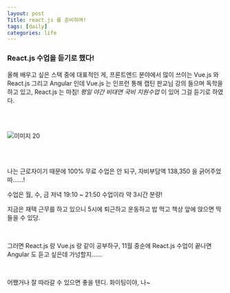 ```yaml
---
layout: post
Title: react.js 를 준비하며!
tags: [daily]
categories: life
---
```


### React.js 수업을 듣기로 했다!

올해 배우고 싶은 스택 중에 대표적인 게, 프론트엔드 분야에서 많이 쓰이는 Vue.js 와 React.js 그리고 Angular 인데 Vue.js 는 인프런 통해 캡틴 판교님 강의 들으며 독학을 하고 있고, React.js 는 마침! _평일 야간 비대면 국비 지원수업_ 이 있어 그걸 듣기로 하였다. 

<br />

<br />

![이미지 20](https://user-images.githubusercontent.com/89691274/132967859-f47cbeaa-8876-47bc-ade0-0df1fbf32827.jpg)

<br />

<br />

나는 근로자이기 때문에 100% 무료 수업은 안 되구, 자비부담액 138,350 을 긁어주었따......! 

수업은 월, 수, 금 저녁 19:10 ~ 21:50 수업이라 약 3시간 분량! 

지금은 재택 근무를 하고 있으니 5시에 퇴근하고 운동하고 밥 먹고 책상 앞에 앉으면 딱 들을 수 있당. 

<br />

그러면 React.js 랑 Vue.js 랑 같이 공부하구, 11월 중순에 React.js 수업이 끝나면 Angular 도 듣고 싶은데 가넝할지...... 

<br />

어쨌거나 잘 따라갈 수 있으면 좋을 텐디. 화이팅이야, 나~

